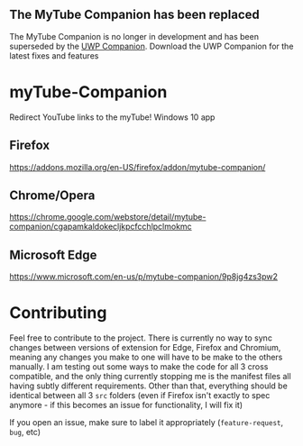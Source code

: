 ## The MyTube Companion has been replaced
The MyTube Companion is no longer in development and has been superseded by the [UWP Companion](https://github.com/UWPCommunity/UWP-Companion). Download the UWP Companion for the latest fixes and features

# myTube-Companion
Redirect YouTube links to the myTube! Windows 10 app

## Firefox 

https://addons.mozilla.org/en-US/firefox/addon/mytube-companion/

## Chrome/Opera 

https://chrome.google.com/webstore/detail/mytube-companion/cgapamkaldokecljkpcfcchlpclmokmc
 
 
 ## Microsoft Edge

https://www.microsoft.com/en-us/p/mytube-companion/9p8jg4zs3pw2

# Contributing
 Feel free to contribute to the project. There is currently no way to sync changes between versions of extension for Edge, Firefox and Chromium, meaning any changes you make to one will have to be make to the others manually. I am testing out some ways to make the code for all 3 cross compatible, and the only thing currently stopping me is the manifest files all having subtly different requirements. Other than that, everything should be identical between all 3 `src` folders (even if Firefox isn't exactly to spec anymore - if this becomes an issue for functionality, I will fix it)
 
 If you open an issue, make sure to label it appropriately (`feature-request`, `bug`, etc)
